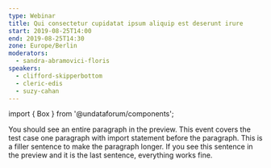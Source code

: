 ```yaml
---
type: Webinar
title: Qui consectetur cupidatat ipsum aliquip est deserunt irure
start: 2019-08-25T14:00
end: 2019-08-25T14:30
zone: Europe/Berlin
moderators:
  - sandra-abramovici-floris
speakers:
  - clifford-skipperbottom
  - cleric-edis
  - suzy-cahan
---
```


import { Box } from '@undataforum/components';

You should see an entire paragraph in the preview. This event covers the test
case one paragraph with import statement before the paragraph. This is a filler
sentence to make the paragraph longer. If you see this sentence in the preview
and it is the last sentence, everything works fine.

